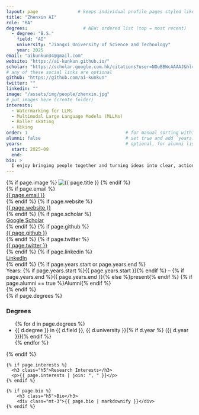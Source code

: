 ```yaml
---
layout: page               # keeps individual profile pages styled like the site
title: "Zhenxin AI"
role: "RA"
degrees:                     # NEW: ordered list (top = most recent)
  - degree: "B.S."
    field: "AI"
    university: "Jiangxi University of Science and Technology"
    year: 2025
email: "aikunkun34@gmail.com"
website: "https://ai-kunkun.github.io/"
scholar: "https://scholar.google.com.hk/citations?user=NOuBBWcAAAAJ&hl=zh-CN"
# any of these social links are optional
github: "https://github.com/ai-kunkun"
twitter: ""
linkedin: ""
image: "/assets/img/people/zhenxin.jpg"
# put images here (create folder)
interests:
  - Watermarking for LLMs
  - Multimodal Large Language Models (MLLMs)
  - Roller skating
  - Hiking
order: 1                                     # for manual sorting within a role
alumni: false                                # set true and add `years:` if alumni
years:                                       # optional, for alumni listing
  start: 2025-08
  end: 
bio: >
  I enjoy bringing people together and turning ideas into clear, actionable plans.
---
```


<div class="row g-4 align-items-start">
  <div class="col-12 col-md-4">
    {% if page.image %}
      <img src="{{ page.image | relative_url }}" alt="{{ page.title }}" class="img-fluid rounded shadow-sm mb-3">
    {% endif %}
    <div class="small">
      {% if page.email %}<div><i class="fas fa-paper-plane"></i> <a href="mailto:{{ page.email }}">{{ page.email }}</a></div>{% endif %}
      {% if page.website %}<div><i class="fa-solid fa-globe"></i> <a href="{{ page.website }}">{{ page.website }}</a></div>{% endif %}
      {% if page.scholar %}<div><i class="ai ai-google-scholar"></i> <a href="{{ page.scholar }}">Google Scholar</a></div>{% endif %}
      {% if page.github %}<div><i class="fa-brands fa-github"></i> <a href="https://github.com/{{ page.github }}">{{ page.github }}</a></div>{% endif %}
      {% if page.twitter %}<div><i class="fa-brands fa-x-twitter"></i> <a href="https://twitter.com/{{ page.twitter }}">{{ page.twitter }}</a></div>{% endif %}
      {% if page.linkedin %}<div><i class="fa-brands fa-linkedin"></i> <a href="{{ page.linkedin }}">LinkedIn</a></div>{% endif %}
      {% if page.years.start or page.years.end %}
        <div class="mt-2"><span class="fw-semibold">Years:</span>
          {% if page.years.start %}{{ page.years.start }}{% endif %} – {% if page.years.end %}{{ page.years.end }}{% else %}present{% endif %}
          {% if page.alumni == true %}<span class="badge bg-outline-primary ms-2">Alumni</span>{% endif %}
        </div>
      {% endif %}
    </div>
  </div>

  <div class="col-12 col-md-8">
    {% if page.degrees %}
      <h3 class="h5">Degrees</h3>
      <ul class="mb-3">
        {% for d in page.degrees %}
          <li>{{ d.degree }} in {{ d.field }}, {{ d.university }}{% if d.year %} ({{ d.year }}){% endif %}</li>
        {% endfor %}
      </ul>
    {% endif %}

    {% if page.interests %}
      <h3 class="h5">Research Interests</h3>
      <p>{{ page.interests | join: ", " }}</p>
    {% endif %}

    {% if page.bio %}
        <h3 class="h5">Bio</h3>
        <div class="mt-3">{{ page.bio | markdownify }}</div>
    {% endif %}
  </div>
</div>

